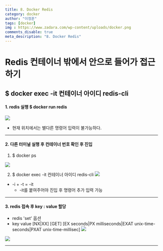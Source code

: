 ```yaml
---
title: 8. Docker Redis
category: docker
author: "이정훈"
tags: [docker]
img : https://www.zadara.com/wp-content/uploads/docker.png
comments_disable: true
meta_description: "8. Docker Redis"
---
```


# Redis 컨테이너 밖에서 안으로 들어가 접근하기
## $ docker exec -it 컨테이너 아이디 redis-cli

#### 1. redis 실행 $ docker run redis

![](https://i.imgur.com/beqJiC6.png)
- 현재 위치에서는 별다른 명령어 입력이 불가능하다.
---

#### 2. 다른 터미널 실행 후 컨테이너 번호 확인 후 진입
1. $ docker ps

![](https://i.imgur.com/cM6VR6k.png)

2. $ docker exec -it 컨테이너 아이디 redis-cli
![](https://i.imgur.com/qd0nPqx.png)

- -i  + -t = -it
	- -it를 붙여주어야 진입 후 명령어 추가 입력 가능
---

#### 3. redis 접속 후 key : value 할당
- redis 'set' 옵션
- key value [NX|XX] [GET] [EX seconds|PX milliseconds|EXAT unix-time-seconds|PXAT unix-time-millisec]
![](https://i.imgur.com/uuAj400.png)

![](https://i.imgur.com/CHEVvND.png)

---
